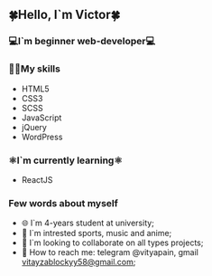 ## 🍀Hello, I`m Victor🍀

### 💻I`m beginner web-developer💻

### 💪🏻My skills
- HTML5
- CSS3
- SCSS
- JavaScript
- jQuery
- WordPress

<!-- <img align="center" alt="html5" width="25px" src="https://raw.githubusercontent.com/github/explore/80688e429a7d4ef2fca1e82350fe8e3517d3494d/topics/html/html.png" /> <img align="center" alt="css3" width="25px" src="https://raw.githubusercontent.com/github/explore/80688e429a7d4ef2fca1e82350fe8e3517d3494d/topics/css/css.png" /> <img align="center" alt="css" width="25px" src="https://raw.githubusercontent.com/github/explore/80688e429a7d4ef2fca1e82350fe8e3517d3494d/topics/javascript/javascript.png" /> <img align="center" alt="css" width="25px" src="https://raw.githubusercontent.com/github/explore/80688e429a7d4ef2fca1e82350fe8e3517d3494d/topics/jquery/jquery.png" /> <img align="center" alt="css" width="25px" src="https://raw.githubusercontent.com/github/explore/80688e429a7d4ef2fca1e82350fe8e3517d3494d/topics/wordpress/wordpress.png" /> -->

### ⚛️I`m currently learning⚛️
- ReactJS

### Few words about myself
- 🌐 I`m 4-years student at university;
- 🏀 I`m intrested sports, music and anime;
- 👥 I`m looking to collaborate on all types projects;
- 📱  How to reach me: telegram @vityapain, gmail vitayzablockyy58@gmail.com;

